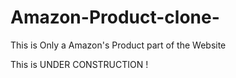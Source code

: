 # Amazon-Product-clone-

This is Only a Amazon's Product part of the Website

This is UNDER CONSTRUCTION !
